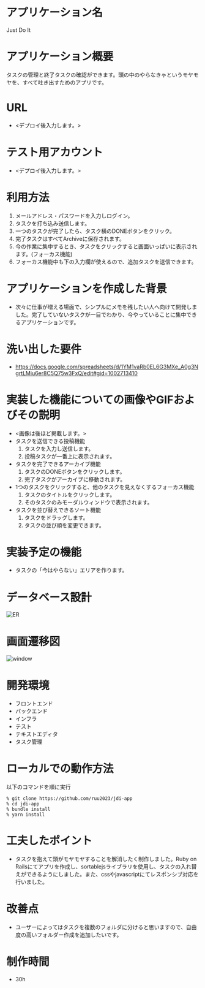 # アプリケーション名
Just Do It
# アプリケーション概要
タスクの管理と終了タスクの確認ができます。頭の中のやらなきゃというモヤモヤを、すべて吐き出すためのアプリです。
# URL
- <デプロイ後入力します。>
# テスト用アカウント
- <デプロイ後入力します。>
# 利用方法
1. メールアドレス・パスワードを入力しログイン。
2. タスクを打ち込み送信します。
3. 一つのタスクが完了したら、タスク横のDONEボタンをクリック。
4. 完了タスクはすべてArchiveに保存されます。
5. 今の作業に集中するとき、タスクをクリックすると画面いっぱいに表示されます。(フォーカス機能)
6. フォーカス機能中も下の入力欄が使えるので、追加タスクを送信できます。
# アプリケーションを作成した背景
- 次々に仕事が増える場面で、シンプルにメモを残したい人へ向けて開発しました。完了していないタスクが一目でわかり、今やっていることに集中できるアプリケーションです。
# 洗い出した要件
- https://docs.google.com/spreadsheets/d/1YM1vaRb0EL6G3MXe_A0g3NgrtLMiu6er8C5Q75w3FxQ/edit#gid=1002713410
# 実装した機能についての画像やGIFおよびその説明
- <画像は後ほど掲載します。>
- タスクを送信できる投稿機能
	1. タスクを入力し送信します。
	2. 投稿タスクが一番上に表示されます。
- タスクを完了できるアーカイブ機能
	1. タスクのDONEボタンをクリックします。
	2. 完了タスクがアーカイブに移動されます。
- 1つのタスクをクリックすると、他のタスクを見えなくするフォーカス機能
	1. タスクのタイトルをクリックします。
	2. そのタスクのみモーダルウィンドウで表示されます。
- タスクを並び替えできるソート機能
	1. タスクをドラッグします。
	2. タスクの並び順を変更できます。
# 実装予定の機能
- タスクの「今はやらない」エリアを作ります。
# データベース設計
![ER](https://github.com/ruu2023/jdi-app/assets/125800583/69b57bf3-a079-45cd-b81e-32bd8650597d)
# 画面遷移図
![window](https://github.com/ruu2023/jdi-app/assets/125800583/d54b8ee0-e924-4752-9673-b9f3882400f6)
# 開発環境
- フロントエンド
- バックエンド
- インフラ
- テスト
- テキストエディタ
- タスク管理
# ローカルでの動作方法
以下のコマンドを順に実行
```
% git clone https://github.com/ruu2023/jdi-app
% cd jdi-app
% bundle install
% yarn install
```
# 工夫したポイント
- タスクを抱えて頭がモヤモヤすることを解消したく制作しました。Ruby on Railsにてアプリを作成し、sortablejsライブラリを使用し、タスクの入れ替えができるようにしました。また、cssやjavascriptにてレスポンシブ対応を行いました。
# 改善点
- ユーザーによってはタスクを複数のフォルダに分けると思いますので、自由度の高いフォルダー作成を追加したいです。
# 制作時間
- 30h
